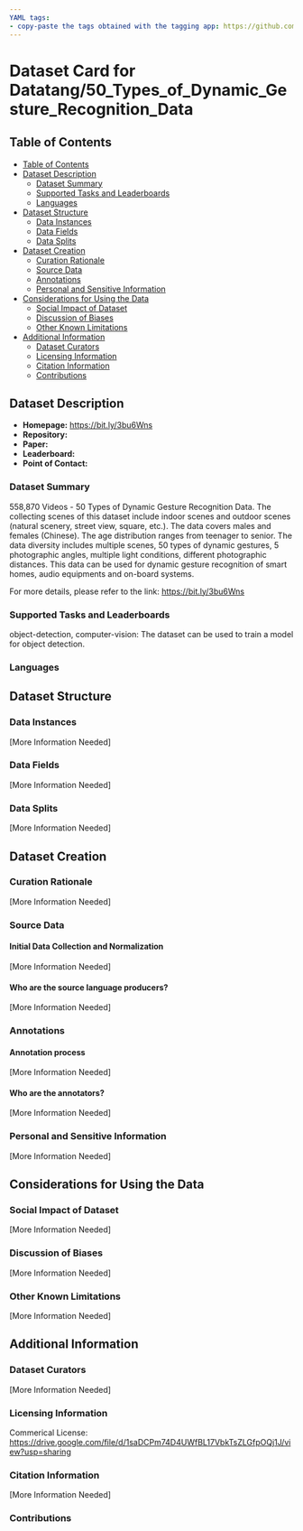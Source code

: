 ```yaml
---
YAML tags:
- copy-paste the tags obtained with the tagging app: https://github.com/huggingface/datasets-tagging
---
```


# Dataset Card for Datatang/50_Types_of_Dynamic_Gesture_Recognition_Data

## Table of Contents
- [Table of Contents](#table-of-contents)
- [Dataset Description](#dataset-description)
  - [Dataset Summary](#dataset-summary)
  - [Supported Tasks and Leaderboards](#supported-tasks-and-leaderboards)
  - [Languages](#languages)
- [Dataset Structure](#dataset-structure)
  - [Data Instances](#data-instances)
  - [Data Fields](#data-fields)
  - [Data Splits](#data-splits)
- [Dataset Creation](#dataset-creation)
  - [Curation Rationale](#curation-rationale)
  - [Source Data](#source-data)
  - [Annotations](#annotations)
  - [Personal and Sensitive Information](#personal-and-sensitive-information)
- [Considerations for Using the Data](#considerations-for-using-the-data)
  - [Social Impact of Dataset](#social-impact-of-dataset)
  - [Discussion of Biases](#discussion-of-biases)
  - [Other Known Limitations](#other-known-limitations)
- [Additional Information](#additional-information)
  - [Dataset Curators](#dataset-curators)
  - [Licensing Information](#licensing-information)
  - [Citation Information](#citation-information)
  - [Contributions](#contributions)

## Dataset Description

- **Homepage:** https://bit.ly/3bu6Wns
- **Repository:**
- **Paper:**
- **Leaderboard:**
- **Point of Contact:**

### Dataset Summary

558,870 Videos - 50 Types of Dynamic Gesture Recognition Data. The collecting scenes of this dataset include indoor scenes and outdoor scenes (natural scenery, street view, square, etc.). The data covers males and females (Chinese). The age distribution ranges from teenager to senior. The data diversity includes multiple scenes, 50 types of dynamic gestures, 5 photographic angles, multiple light conditions, different photographic distances. This data can be used for dynamic gesture recognition of smart homes, audio equipments and on-board systems.
                                                                                                                                  
For more details, please refer to the link: https://bit.ly/3bu6Wns

### Supported Tasks and Leaderboards

object-detection, computer-vision: The dataset can be used to train a model for object detection.

### Languages


## Dataset Structure

### Data Instances

[More Information Needed]

### Data Fields

[More Information Needed]

### Data Splits

[More Information Needed]

## Dataset Creation

### Curation Rationale

[More Information Needed]

### Source Data

#### Initial Data Collection and Normalization

[More Information Needed]

#### Who are the source language producers?

[More Information Needed]

### Annotations

#### Annotation process

[More Information Needed]

#### Who are the annotators?

[More Information Needed]

### Personal and Sensitive Information

[More Information Needed]

## Considerations for Using the Data

### Social Impact of Dataset

[More Information Needed]

### Discussion of Biases

[More Information Needed]

### Other Known Limitations

[More Information Needed]

## Additional Information

### Dataset Curators

[More Information Needed]

### Licensing Information

Commerical License: https://drive.google.com/file/d/1saDCPm74D4UWfBL17VbkTsZLGfpOQj1J/view?usp=sharing  

### Citation Information

[More Information Needed]

### Contributions
